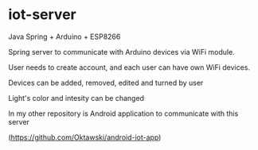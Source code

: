 # iot-server
Java Spring + Arduino + ESP8266

Spring server to communicate with Arduino devices via WiFi module.

User needs to create account, and each user can have own WiFi devices.

Devices can be added, removed, edited and turned by user

Light's color and intesity can be changed

In my other repository is Android application to communicate with this server

(https://github.com/Oktawski/android-iot-app)
